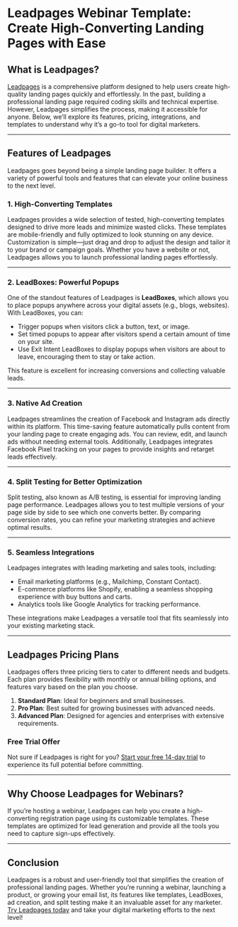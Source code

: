 # Leadpages Webinar Template: Create High-Converting Landing Pages with Ease

## What is Leadpages?

[Leadpages](https://bit.ly/LEadPages) is a comprehensive platform designed to help users create high-quality landing pages quickly and effortlessly. In the past, building a professional landing page required coding skills and technical expertise. However, Leadpages simplifies the process, making it accessible for anyone. Below, we’ll explore its features, pricing, integrations, and templates to understand why it’s a go-to tool for digital marketers.

---

## Features of Leadpages

Leadpages goes beyond being a simple landing page builder. It offers a variety of powerful tools and features that can elevate your online business to the next level.

### 1. High-Converting Templates
Leadpages provides a wide selection of tested, high-converting templates designed to drive more leads and minimize wasted clicks. These templates are mobile-friendly and fully optimized to look stunning on any device. Customization is simple—just drag and drop to adjust the design and tailor it to your brand or campaign goals. Whether you have a website or not, Leadpages allows you to launch professional landing pages effortlessly.

---

### 2. LeadBoxes: Powerful Popups
One of the standout features of Leadpages is **LeadBoxes**, which allows you to place popups anywhere across your digital assets (e.g., blogs, websites). With LeadBoxes, you can:
- Trigger popups when visitors click a button, text, or image.
- Set timed popups to appear after visitors spend a certain amount of time on your site.
- Use Exit Intent LeadBoxes to display popups when visitors are about to leave, encouraging them to stay or take action.

This feature is excellent for increasing conversions and collecting valuable leads.

---

### 3. Native Ad Creation
Leadpages streamlines the creation of Facebook and Instagram ads directly within its platform. This time-saving feature automatically pulls content from your landing page to create engaging ads. You can review, edit, and launch ads without needing external tools. Additionally, Leadpages integrates Facebook Pixel tracking on your pages to provide insights and retarget leads effectively.

---

### 4. Split Testing for Better Optimization
Split testing, also known as A/B testing, is essential for improving landing page performance. Leadpages allows you to test multiple versions of your page side by side to see which one converts better. By comparing conversion rates, you can refine your marketing strategies and achieve optimal results.

---

### 5. Seamless Integrations
Leadpages integrates with leading marketing and sales tools, including:
- Email marketing platforms (e.g., Mailchimp, Constant Contact).
- E-commerce platforms like Shopify, enabling a seamless shopping experience with buy buttons and carts.
- Analytics tools like Google Analytics for tracking performance.

These integrations make Leadpages a versatile tool that fits seamlessly into your existing marketing stack.

---

## Leadpages Pricing Plans

Leadpages offers three pricing tiers to cater to different needs and budgets. Each plan provides flexibility with monthly or annual billing options, and features vary based on the plan you choose.

1. **Standard Plan**: Ideal for beginners and small businesses.
2. **Pro Plan**: Best suited for growing businesses with advanced needs.
3. **Advanced Plan**: Designed for agencies and enterprises with extensive requirements.

### Free Trial Offer
Not sure if Leadpages is right for you? [Start your free 14-day trial](https://bit.ly/LEadPages) to experience its full potential before committing.

---

## Why Choose Leadpages for Webinars?

If you’re hosting a webinar, Leadpages can help you create a high-converting registration page using its customizable templates. These templates are optimized for lead generation and provide all the tools you need to capture sign-ups effectively.

---

## Conclusion

Leadpages is a robust and user-friendly tool that simplifies the creation of professional landing pages. Whether you’re running a webinar, launching a product, or growing your email list, its features like templates, LeadBoxes, ad creation, and split testing make it an invaluable asset for any marketer. [Try Leadpages today](https://bit.ly/LEadPages) and take your digital marketing efforts to the next level!
